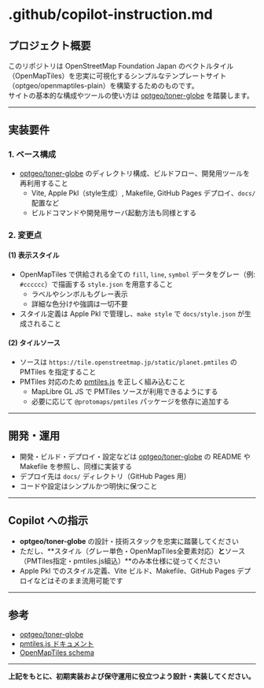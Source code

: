 # .github/copilot-instruction.md

## プロジェクト概要

このリポジトリは OpenStreetMap Foundation Japan のベクトルタイル（OpenMapTiles）を忠実に可視化するシンプルなテンプレートサイト（optgeo/openmaptiles-plain）を構築するためのものです。  
サイトの基本的な構成やツールの使い方は [optgeo/toner-globe](https://github.com/optgeo/toner-globe) を踏襲します。

---

## 実装要件

### 1. ベース構成
- [optgeo/toner-globe](https://github.com/optgeo/toner-globe) のディレクトリ構成、ビルドフロー、開発用ツールを再利用すること
  - Vite, Apple Pkl（style生成）, Makefile, GitHub Pages デプロイ、`docs/` 配置など
  - ビルドコマンドや開発用サーバ起動方法も同様とする

### 2. 変更点
#### (1) 表示スタイル
- OpenMapTiles で供給される全ての `fill`, `line`, `symbol` データをグレー（例: `#cccccc`）で描画する `style.json` を用意すること
  - ラベルやシンボルもグレー表示
  - 詳細な色分けや強調は一切不要
- スタイル定義は Apple Pkl で管理し、`make style` で `docs/style.json` が生成されること

#### (2) タイルソース
- ソースは `https://tile.openstreetmap.jp/static/planet.pmtiles` の PMTiles を指定すること
- PMTiles 対応のため [pmtiles.js](https://protomaps.com/docs/pmtilesjs/) を正しく組み込むこと
  - MapLibre GL JS で PMTiles ソースが利用できるようにする
  - 必要に応じて `@protomaps/pmtiles` パッケージを依存に追加する

---

## 開発・運用

- 開発・ビルド・デプロイ・設定などは [optgeo/toner-globe](https://github.com/optgeo/toner-globe) の README や Makefile を参照し、同様に実装する
- デプロイ先は `docs/` ディレクトリ（GitHub Pages 用）
- コードや設定はシンプルかつ明快に保つこと

---

## Copilot への指示

- **optgeo/toner-globe** の設計・技術スタックを忠実に踏襲してください
- ただし、**スタイル（グレー単色・OpenMapTiles全要素対応）**と**ソース（PMTiles指定・pmtiles.js組込）**のみ本仕様に従ってください
- Apple Pkl でのスタイル定義、Vite ビルド、Makefile、GitHub Pages デプロイなどはそのまま流用可能です

---

## 参考

- [optgeo/toner-globe](https://github.com/optgeo/toner-globe)
- [pmtiles.js ドキュメント](https://protomaps.com/docs/pmtilesjs/)
- [OpenMapTiles schema](https://openmaptiles.org/schema/)

---

**上記をもとに、初期実装および保守運用に役立つよう設計・実装してください。**